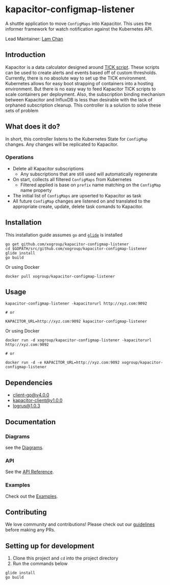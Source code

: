 # kapacitor-configmap-listener
A shuttle application to move `ConfigMaps` into Kapacitor.  This uses the informer framework for watch notification against the Kubernetes API. 

Lead Maintainer: [Lam Chan](https://github.com/lamchakchan)

## Introduction
Kapacitor is a data calculator designed around [TICK script](https://docs.influxdata.com/kapacitor/v1.3/tick/).  These scripts can be used to create alerts and events based off of custom thresholds.  Currently, there is no absolute way to set up the TICK environment.  Kubernetes allows for easy boot strapping of containers into a hosting environment.  But there is no easy way to feed Kapacitor TICK scripts to scale containers per deployment.  Also, the subscription binding mechanism between Kapacitor and InfluxDB is less than desirable with the lack of orphaned subscription cleanup.  This controller is a solution to solve these sets of problem

## What does it do?
In short, this controller listens to the Kubernetes State for `ConfigMap` changes.  Any changes will be replicated to Kapacitor.

### Operations

* Delete all Kapacitor subscriptions
  * Any subscriptions that are still used will automatically regenerate
* On start, collects all filtered `ConfigMaps` from Kubernetes
  * Filtered applied is base on `prefix` name matching on the `ConfigMap` name property
* The initial list of `ConfigMaps` are upserted to Kapacitor as task
* All future `ConfigMap` changes are listened on and translated to the appropriate create, update, delete task comands to Kapacitor.

## Installation
This installation guide assumes `go` and [`glide`](https://github.com/Masterminds/glide) is installed

```
go get github.com/xogroup/kapacitor-configmap-listener
cd $GOPATH/src/github.com/xogroup/kapacitor-configmap-listener
glide install
go build
```

Or using Docker
```
docker pull xogroup/kapacitor-configmap-listener
```

## Usage

```
kapacitor-configmap-listener -kapacitorurl http://xyz.com:9092

# or

KAPACITOR_URL=http://xyz.com:9092 kapacitor-configmap-listener
```

Or using Docker
```
docker run -d xogroup/kapacitor-configmap-listener -kapacitorurl http://xyz.com:9092

# or

docker run -d -e KAPACITOR_URL=http://xyz.com:9092 xogroup/kapacitor-configmap-listener
```

## Dependencies

* [client-go@v4.0.0](https://github.com/kubernetes/client-go)
* [kapacitor-client@v1.0.0](https://github.com/influxdata/kapacitor/tree/master/client/v1)
* [logrus@1.0.3](https://github.com/sirupsen/logrus)

## Documentation

### Diagrams

see the [Diagrams](Diagram.md).

### API

See the [API Reference](API.md).

### Examples

Check out the [Examples](Example.md).

## Contributing

We love community and contributions! Please check out our [guidelines](.github/CONTRIBUTING.md) before making any PRs.

## Setting up for development

1. Clone this project and `cd` into the project directory
2. Run the commands below

```
glide install
go build
```